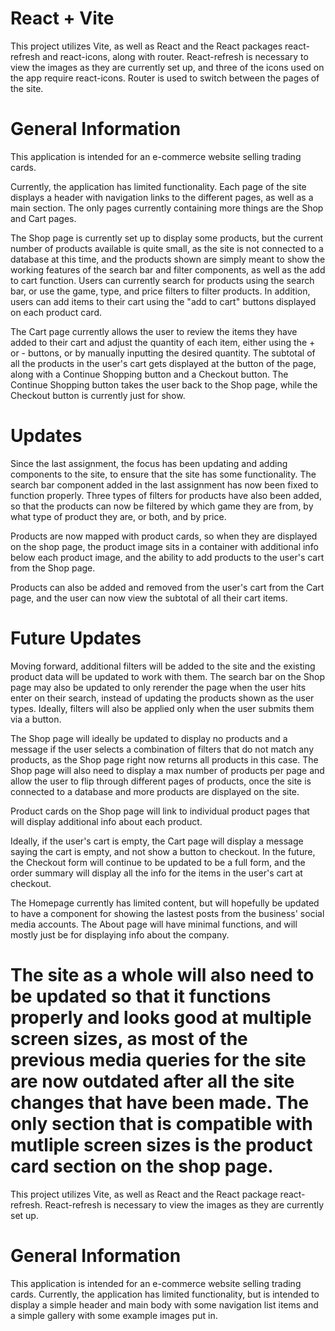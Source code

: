 # React + Vite
This project utilizes Vite, as well as React and the React packages react-refresh and react-icons, along with router. React-refresh is necessary to view the images as they are currently set up, and three of the icons used on the app require react-icons. Router is used to switch between the pages of the site.

# General Information
This application is intended for an e-commerce website selling trading cards. 

Currently, the application has limited functionality. Each page of the site displays a header with navigation links to the different pages, as well as a main section. The only pages currently containing more things are the Shop and Cart pages.

The Shop page is currently set up to display some products, but the current number of products available is quite small, as the site is not connected to a database at this time, and the products shown are simply meant to show the working features of the search bar and filter components, as well as the add to cart function. Users can currently search for products using the search bar, or use the game, type, and price filters to filter products. In addition, users can add items to their cart using the "add to cart" buttons displayed on each product card.

The Cart page currently allows the user to review the items they have added to their cart and adjust the quantity of each item, either using the + or - buttons, or by manually inputting the desired quantity. The subtotal of all the products in the user's cart gets displayed at the button of the page, along with a Continue Shopping button and a Checkout button. The Continue Shopping button takes the user back to the Shop page, while the Checkout button is currently just for show.

# Updates
Since the last assignment, the focus has been updating and adding components to the site, to ensure that the site has some functionality. The search bar component added in the last assignment has now been fixed to function properly. Three types of filters for products have also been added, so that the products can now be filtered by which game they are from, by what type of product they are, or both, and by price.

Products are now mapped with product cards, so when they are displayed on the shop page, the product image sits in a container with additional info below each product image, and the ability to add products to the user's cart from the Shop page.

Products can also be added and removed from the user's cart from the Cart page, and the user can now view the subtotal of all their cart items.

# Future Updates
Moving forward, additional filters will be added to the site and the existing product data will be updated to work with them. The search bar on the Shop page may also be updated to only rerender the page when the user hits enter on their search, instead of updating the products shown as the user types. Ideally, filters will also be applied only when the user submits them via a button.

The Shop page will ideally be updated to display no products and a message if the user selects a combination of filters that do not match any products, as the Shop page right now returns all products in this case. The Shop page will also need to display a max number of products per page and allow the user to flip through different pages of products, once the site is connected to a database and more products are displayed on the site.

Product cards on the Shop page will link to individual product pages that will display additional info about each product.

Ideally, if the user's cart is empty, the Cart page will display a message saying the cart is empty, and not show a button to checkout. In the future, the Checkout form will continue to be updated to be a full form, and the order summary will display all the info for the items in the user's cart at checkout.

The Homepage currently has limited content, but will hopefully be updated to have a component for showing the lastest posts from the business' social media accounts. The About page will have minimal functions, and will mostly just be for displaying info about the company.

The site as a whole will also need to be updated so that it functions properly and looks good at multiple screen sizes, as most of the previous media queries for the site are now outdated after all the site changes that have been made. The only section that is compatible with mutliple screen sizes is the product card section on the shop page.
=======
This project utilizes Vite, as well as React and the React package react-refresh.
React-refresh is necessary to view the images as they are currently set up.

# General Information
This application is intended for an e-commerce website selling trading cards. 
Currently, the application has limited functionality, but is intended to display a simple header and main body with some navigation list items and a simple gallery with some example images put in.
